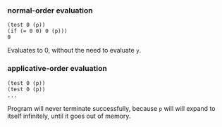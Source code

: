 ### normal-order evaluation
```
(test 0 (p))
(if (= 0 0) 0 (p)))  
0
```
Evaluates to 0, without the need to evaluate `y`.
### applicative-order evaluation
```
(test 0 (p))
(test 0 (p))
...
```
Program will never terminate successfully, because `p` will will expand to itself infinitely, until it goes out of memory.
